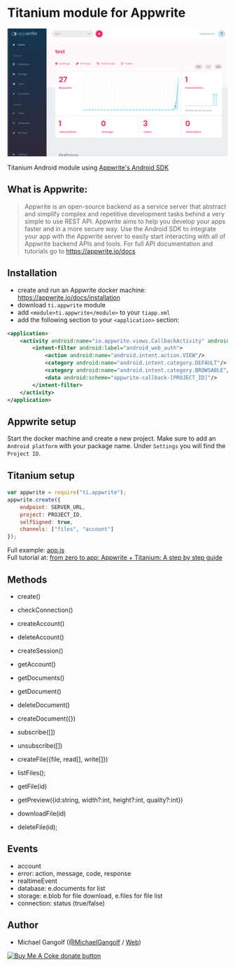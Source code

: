 # Titanium module for Appwrite

<img src="images/screenshot.png" alt="screenshot"/>

Titanium Android module using [Appwrite's Android SDK](https://github.com/appwrite/sdk-for-android)

## What is Appwrite:

> Appwrite is an open-source backend as a service server that abstract and simplify complex and repetitive development tasks behind a very simple to use REST API. Appwrite aims to help you develop your apps faster and in a more secure way. Use the Android SDK to integrate your app with the Appwrite server to easily start interacting with all of Appwrite backend APIs and tools. For full API documentation and tutorials go to https://appwrite.io/docs


## Installation

* create and run an Appwrite docker machine: https://appwrite.io/docs/installation
* download `ti.appwrite` module
* add `<module>ti.appwrite</module>` to your `tiapp.xml`
* add the following section to your `<application>` section:
```xml
<application>
	<activity android:name="io.appwrite.views.CallbackActivity" android:exported="true">
		<intent-filter android:label="android_web_auth">
			<action android:name="android.intent.action.VIEW"/>
			<category android:name="android.intent.category.DEFAULT"/>
			<category android:name="android.intent.category.BROWSABLE"/>
			<data android:scheme="appwrite-callback-[PROJECT_ID]"/>
		</intent-filter>
	</activity>
</application>
```

## Appwrite setup

Start the docker machine and create a new project. Make sure to add an `Android platform` with your package name. Under `Settings` you will find the `Project ID`.

## Titanium setup

```js
var appwrite = require("ti.appwrite");
appwrite.create({
	endpoint: SERVER_URL,
	project: PROJECT_ID,
	selfSigned: true,
	channels: ["files", "account"]
});
```
Full example: [app.js](example/app.js)<br/>
Full tutorial at: [from zero to app: Appwrite + Titanium: A step by step guide](https://fromzerotoapp.com/appwrite-appcelerator-titanium-a-step-by-step-guide/)

## Methods

* create()
* checkConnection()

* createAccount()
* deleteAccount()
* createSession()
* getAccount()

* getDocuments()
* getDocument()
* deleteDocument()
* createDocument({})

* subscribe([])
* unsubscribe([])

* createFile({file, read[], write[]})
* listFiles();
* getFile(id)
* getPreview({id:string, width?:int, height?:int, quality?:int})
* downloadFile(id)
* deleteFile(id);

## Events
* account
* error: action, message, code, response
* realtimeEvent
* database: e.documents for list
* storage: e.blob for file download, e.files for file list
* connection: status (true/false)

## Author

* Michael Gangolf (<a href="https://github.com/m1ga">@MichaelGangolf</a> / <a href="https://www.migaweb.de">Web</a>)

<span class="badge-buymeacoffee"><a href="https://www.buymeacoffee.com/miga" title="donate"><img src="https://img.shields.io/badge/buy%20me%20a%20coke-donate-orange.svg" alt="Buy Me A Coke donate button" /></a></span>
